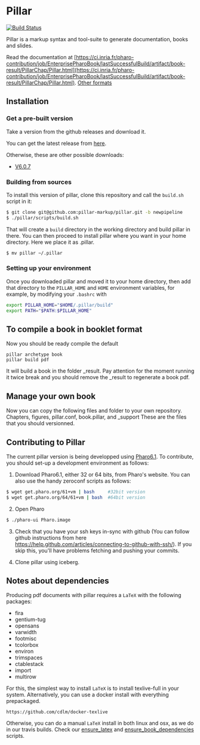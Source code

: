 # Pillar

[![Build Status](https://travis-ci.org/pillar-markup/pillar.svg?branch=stable)](https://travis-ci.org/pillar-markup/pillar)

Pillar is a markup syntax and tool-suite to generate documentation, books and slides.

Read the documentation at [https://ci.inria.fr/pharo-contribution/job/EnterprisePharoBook/lastSuccessfulBuild/artifact/book-result/PillarChap/Pillar.html](https://ci.inria.fr/pharo-contribution/job/EnterprisePharoBook/lastSuccessfulBuild/artifact/book-result/PillarChap/Pillar.html).
[Other formats](https://ci.inria.fr/pharo-contribution/job/EnterprisePharoBook/lastSuccessfulBuild/artifactbook-result/PillarChap/)

## Installation

### Get a pre-built version

Take a version from the github releases and download it.

You can get the latest release from [here](https://github.com/pillar-markup/pillar/releases).

Otherwise, these are other possible downloads:
- [V6.0.7](https://github.com/pillar-markup/pillar/archive/v6.0.7.zip)

### Building from sources

To install this version of pillar, clone this repository and call the `build.sh` script in it:

```bash
$ git clone git@github.com:pillar-markup/pillar.git -b newpipeline
$ ./pillar/scripts/build.sh
```

That will create a `build` directory in the working directory and build pillar in there. You can then proceed to install pillar where you want in your home directory.
Here we place it as .pillar. 

```bash
$ mv pillar ~/.pillar
```
### Setting up your environment

Once you downloaded pillar and moved it to your home directory, 
then add that directory to the `PILLAR_HOME` and `HOME` environment variables, for example, by modifying your `.bashrc` with

```bash
export PILLAR_HOME="$HOME/.pillar/build"
export PATH="$PATH:$PILLAR_HOME"
```


## To compile a book in booklet format
Now you should be ready compile the default 

```
pillar archetype book
pillar build pdf
```
It will build a book in the folder _result. Pay attention for the moment 
running it twice break and you should remove the _result to regenerate a book pdf. 

## Manage your own book
Now you can copy the following files and folder to your own repository. 
Chapters, figures, pillar.conf, book.pillar, and _support
These are the files that you should versionned. 



## Contributing to Pillar

The current pillar version is being developped using [Pharo6.1](www.pharo.org). To contribute, you should set-up a development environment as follows:

1. Download Pharo6.1, either 32 or 64 bits, from Pharo's website. You can also use the handy zeroconf scripts as follows:

```bash
$ wget get.pharo.org/61+vm | bash     #32bit version
$ wget get.pharo.org/64/61+vm | bash  #64bit version
```

2. Open Pharo

```bash
$ ./pharo-ui Pharo.image
```

3. Check that you have your ssh keys in-sync with github (You can follow github instructions from here https://help.github.com/articles/connecting-to-github-with-ssh/). If you skip this, you'll have problems fetching and pushing your commits.

4. Clone pillar using iceberg.

## Notes about dependencies

Producing pdf documents with pillar requires a `LaTeX` with the following packages:

- fira
- gentium-tug
- opensans
- varwidth
- footmisc
- tcolorbox
- environ
- trimspaces
- ctablestack
- import
- multirow

For this, the simplest way to install `LaTeX` is to install texlive-full in your system. Alternatively, you can use a docker install with everything prepackaged. 

```
https://github.com/cdlm/docker-texlive
```

Otherwise, you can do a manual `LaTeX` install in both linux and osx, as we do in our travis builds. Check our [ensure_latex](scripts/travis/ensure_latex.sh) and [ensure_book_dependencies](scripts/travis/ensure_book_dependencies.sh) scripts.
